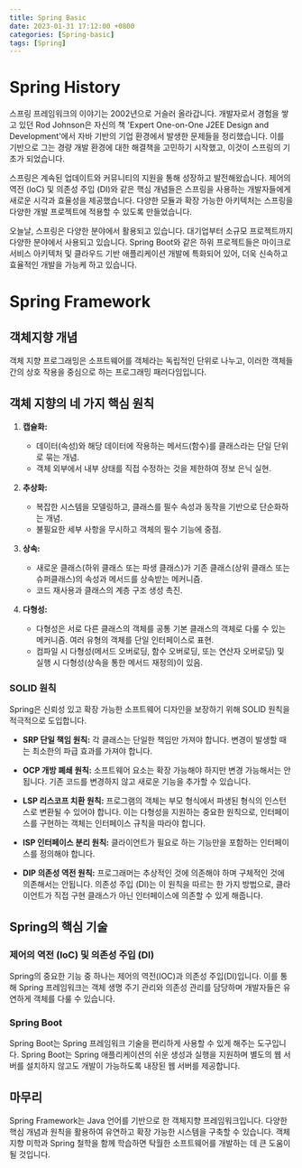 ```yaml
---
title: Spring Basic
date: 2023-01-31 17:12:00 +0800
categories: [Spring-basic]
tags: [Spring]
---
```

# Spring History
스프링 프레임워크의 이야기는 2002년으로 거슬러 올라갑니다. 개발자로서 경험을 쌓고 있던 Rod Johnson은 자신의 책 'Expert One-on-One J2EE Design and Development'에서 자바 기반의 기업 환경에서 발생한 문제들을 정리했습니다. 이를 기반으로 그는 경량 개발 환경에 대한 해결책을 고민하기 시작했고, 이것이 스프링의 기초가 되었습니다.

스프링은 계속된 업데이트와 커뮤니티의 지원을 통해 성장하고 발전해왔습니다. 제어의 역전 (IoC) 및 의존성 주입 (DI)와 같은 핵심 개념들은 스프링을 사용하는 개발자들에게 새로운 시각과 효율성을 제공했습니다. 다양한 모듈과 확장 가능한 아키텍처는 스프링을 다양한 개발 프로젝트에 적용할 수 있도록 만들었습니다.

오늘날, 스프링은 다양한 분야에서 활용되고 있습니다. 대기업부터 소규모 프로젝트까지 다양한 분야에서 사용되고 있습니다. Spring Boot와 같은 하위 프로젝트들은 마이크로서비스 아키텍처 및 클라우드 기반 애플리케이션 개발에 특화되어 있어, 더욱 신속하고 효율적인 개발을 가능케 하고 있습니다.

# Spring Framework
## 객체지향 개념
객체 지향 프로그래밍은 소프트웨어를 객체라는 독립적인 단위로 나누고, 이러한 객체들 간의 상호 작용을 중심으로 하는 프로그래밍 패러다임입니다.

## 객체 지향의 네 가지 핵심 원칙

1. **캡슐화:**
   - 데이터(속성)와 해당 데이터에 작용하는 메서드(함수)를 클래스라는 단일 단위로 묶는 개념.
   - 객체 외부에서 내부 상태를 직접 수정하는 것을 제한하여 정보 은닉 실현.

2. **추상화:**
   - 복잡한 시스템을 모델링하고, 클래스를 필수 속성과 동작을 기반으로 단순화하는 개념.
   - 불필요한 세부 사항을 무시하고 객체의 필수 기능에 중점.

3. **상속:**
   - 새로운 클래스(하위 클래스 또는 파생 클래스)가 기존 클래스(상위 클래스 또는 슈퍼클래스)의 속성과 메서드를 상속받는 메커니즘.
   - 코드 재사용과 클래스의 계층 구조 생성 촉진.

4. **다형성:**
   - 다형성은 서로 다른 클래스의 객체를 공통 기본 클래스의 객체로 다룰 수 있는 메커니즘. 여러 유형의 객체를 단일 인터페이스로 표현.
   - 컴파일 시 다형성(메서드 오버로딩, 함수 오버로딩, 또는 연산자 오버로딩) 및 실행 시 다형성(상속을 통한 메서드 재정의)이 있음.


### SOLID 원칙

Spring은 신뢰성 있고 확장 가능한 소프트웨어 디자인을 보장하기 위해 SOLID 원칙을 적극적으로 도입합니다.

- **SRP 단일 책임 원칙:** 각 클래스는 단일한 책임만 가져야 합니다. 변경이 발생할 때는 최소한의 파급 효과를 가져야 합니다.
  
- **OCP 개방 폐쇄 원칙:** 소프트웨어 요소는 확장 가능해야 하지만 변경 가능해서는 안됩니다. 기존 코드를 변경하지 않고 새로운 기능을 추가할 수 있습니다.
  
- **LSP 리스코프 치환 원칙:** 프로그램의 객체는 부모 형식에서 파생된 형식의 인스턴스로 변환될 수 있어야 합니다. 이는 다형성을 지원하는 중요한 원칙으로, 인터페이스를 구현하는 객체는 인터페이스 규칙을 따라야 합니다.
  
- **ISP 인터페이스 분리 원칙:** 클라이언트가 필요로 하는 기능만을 포함하는 인터페이스를 정의해야 합니다.
  
- **DIP 의존성 역전 원칙:** 프로그래머는 추상적인 것에 의존해야 하며 구체적인 것에 의존해서는 안됩니다. 의존성 주입 (DI)는 이 원칙을 따르는 한 가지 방법으로, 클라이언트가 직접 구현 클래스가 아닌 인터페이스에 의존할 수 있게 해줍니다.

## Spring의 핵심 기술

### 제어의 역전 (IoC) 및 의존성 주입 (DI)

Spring의 중요한 기능 중 하나는 제어의 역전(IOC)과 의존성 주입(DI)입니다. 이를 통해 Spring 프레임워크는 객체 생명 주기 관리와 의존성 관리를 담당하며 개발자들은 유연하게 객체를 다룰 수 있습니다.

### Spring Boot

Spring Boot는 Spring 프레임워크 기술을 편리하게 사용할 수 있게 해주는 도구입니다. Spring Boot는 Spring 애플리케이션의 쉬운 생성과 실행을 지원하며 별도의 웹 서버를 설치하지 않고도 개발이 가능하도록 내장된 웹 서버를 제공합니다.

## 마무리

Spring Framework는 Java 언어를 기반으로 한 객체지향 프레임워크입니다. 다양한 핵심 개념과 원칙을 활용하여 유연하고 확장 가능한 시스템을 구축할 수 있습니다. 객체지향 미학과 Spring 철학을 함께 학습하면 탁월한 소프트웨어를 개발하는 데 큰 도움이 될 것입니다.